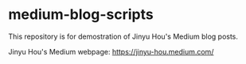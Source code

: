 # medium-blog-scripts

This repository is for demostration of Jinyu Hou's Medium blog posts.

Jinyu Hou's Medium webpage:  https://jinyu-hou.medium.com/
